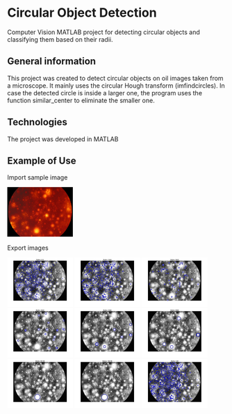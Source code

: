 # Circular Object Detection
Computer Vision MATLAB project for detecting circular objects and classifying them based on their radii.

## General information
This project was created to detect circular objects on oil images taken from a microscope. It mainly uses the circular Hough transform (imfindcircles).
In case the detected circle is inside a larger one, the program uses the function similar_center to eliminate the smaller one.

## Technologies
The project was developed in MATLAB

## Example of Use
Import sample image
<p>
<img src="https://github.com/ikaratsoris/circular-object-detection/blob/main/sample/bags_008.jpg" width="30%">
<p>
Export images
<p>
<img src="https://github.com/ikaratsoris/circular-object-detection/blob/main/sample/01.bmp" width="30%">
<img src="https://github.com/ikaratsoris/circular-object-detection/blob/main/sample/02.bmp" width="30%">
<img src="https://github.com/ikaratsoris/circular-object-detection/blob/main/sample/03.bmp" width="30%">
<img src="https://github.com/ikaratsoris/circular-object-detection/blob/main/sample/04.bmp" width="30%">
<img src="https://github.com/ikaratsoris/circular-object-detection/blob/main/sample/05.bmp" width="30%">
<img src="https://github.com/ikaratsoris/circular-object-detection/blob/main/sample/06.bmp" width="30%">
<img src="https://github.com/ikaratsoris/circular-object-detection/blob/main/sample/07.bmp" width="30%">
<img src="https://github.com/ikaratsoris/circular-object-detection/blob/main/sample/08.bmp" width="30%">
<img src="https://github.com/ikaratsoris/circular-object-detection/blob/main/sample/09.bmp" width="30%">
